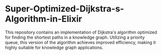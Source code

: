 # Super-Optimized-Dijkstra-s-Algorithm-in-Elixir
This repository contains an implementation of Dijkstra's algorithm optimized for finding the shortest paths in a knowledge graph. Utilizing a priority queue, this version of the algorithm achieves improved efficiency, making it highly suitable for knowledge graph applications.
